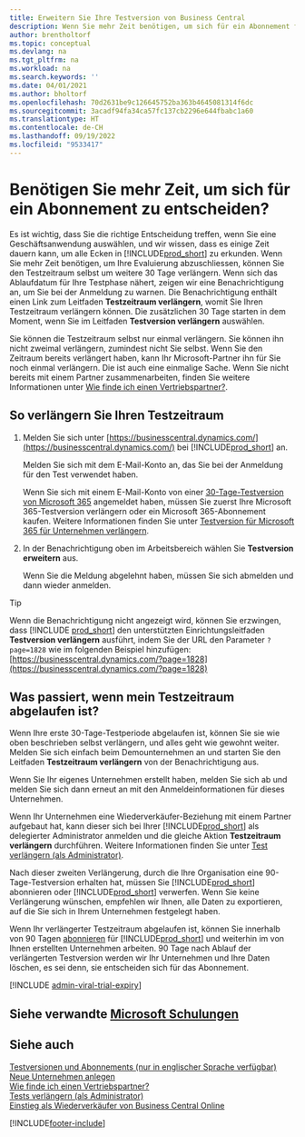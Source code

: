 ```yaml
---
title: Erweitern Sie Ihre Testversion von Business Central
description: Wenn Sie mehr Zeit benötigen, um sich für ein Abonnement für Dynamics 365 Business Central zu entscheiden, können Sie Ihre Testversion einmal verlängern. Erfahren Sie mehr über Ihre Möglichkeiten.
author: brentholtorf
ms.topic: conceptual
ms.devlang: na
ms.tgt_pltfrm: na
ms.workload: na
ms.search.keywords: ''
ms.date: 04/01/2021
ms.author: bholtorf
ms.openlocfilehash: 70d2631be9c126645752ba363b4645081314f6dc
ms.sourcegitcommit: 3acadf94fa34ca57fc137cb2296e644fbabc1a60
ms.translationtype: HT
ms.contentlocale: de-CH
ms.lasthandoff: 09/19/2022
ms.locfileid: "9533417"
---
```

# <a name="need-more-time-to-decide-whether-to-subscribe"></a>Benötigen Sie mehr Zeit, um sich für ein Abonnement zu entscheiden?

Es ist wichtig, dass Sie die richtige Entscheidung treffen, wenn Sie eine Geschäftsanwendung auswählen, und wir wissen, dass es einige Zeit dauern kann, um alle Ecken in [!INCLUDE[prod_short](includes/prod_short.md)] zu erkunden. Wenn Sie mehr Zeit benötigen, um Ihre Evaluierung abzuschliessen, können Sie den Testzeitraum selbst um weitere 30 Tage verlängern. Wenn sich das Ablaufdatum für Ihre Testphase nähert, zeigen wir eine Benachrichtigung an, um Sie bei der Anmeldung zu warnen. Die Benachrichtigung enthält einen Link zum Leitfaden **Testzeitraum verlängern**, womit Sie Ihren Testzeitraum verlängern können. Die zusätzlichen 30 Tage starten in dem Moment, wenn Sie im Leitfaden **Testversion verlängern** auswählen.

Sie können die Testzeitraum selbst nur einmal verlängern. Sie können ihn nicht zweimal verlängern, zumindest nicht Sie selbst. Wenn Sie den Zeitraum bereits verlängert haben, kann Ihr Microsoft-Partner ihn für Sie noch einmal verlängern. Die ist auch eine einmalige Sache. Wenn Sie nicht bereits mit einem Partner zusammenarbeiten, finden Sie weitere Informationen unter [Wie finde ich einen Vertriebspartner?](/dynamics365/business-central/across-faq#how-do-i-find-a-reselling-partner).  

## <a name="to-extend-your-trial-period"></a>So verlängern Sie Ihren Testzeitraum

1. Melden Sie sich unter [https://businesscentral.dynamics.com/](https://businesscentral.dynamics.com/) bei [!INCLUDE[prod_short](includes/prod_short.md)] an.

    Melden Sie sich mit dem E-Mail-Konto an, das Sie bei der Anmeldung für den Test verwendet haben.  

    Wenn Sie sich mit einem E-Mail-Konto von einer [30-Tage-Testversion von Microsoft 365](/microsoft-365/commerce/sign-up-for-office-365-trial) angemeldet haben, müssen Sie zuerst Ihre Microsoft 365-Testversion verlängern oder ein Microsoft 365-Abonnement kaufen. Weitere Informationen finden Sie unter [Testversion für Microsoft 365 für Unternehmen verlängern](/microsoft-365/commerce/extend-your-trial).
2. In der Benachrichtigung oben im Arbeitsbereich wählen Sie **Testversion erweitern** aus.

    Wenn Sie die Meldung abgelehnt haben, müssen Sie sich abmelden und dann wieder anmelden.

> [!TIP]
> Wenn die Benachrichtigung nicht angezeigt wird, können Sie erzwingen, dass [!INCLUDE [prod_short](includes/prod_short.md)] den unterstützten Einrichtungsleitfaden **Testversion verlängern** ausführt, indem Sie der URL den Parameter ```?page=1828``` wie im folgenden Beispiel hinzufügen: [https://businesscentral.dynamics.com/?page=1828](https://businesscentral.dynamics.com/?page=1828)

## <a name="what-happens-if-my-trial-period-is-expired"></a>Was passiert, wenn mein Testzeitraum abgelaufen ist?

Wenn Ihre erste 30-Tage-Testperiode abgelaufen ist, können Sie sie wie oben beschrieben selbst verlängern, und alles geht wie gewohnt weiter. Melden Sie sich einfach beim Demounternehmen an und starten Sie den Leitfaden **Testzeitraum verlängern** von der Benachrichtigung aus.  

Wenn Sie Ihr eigenes Unternehmen erstellt haben, melden Sie sich ab und melden Sie sich dann erneut an mit den Anmeldeinformationen für dieses Unternehmen.  

Wenn Ihr Unternehmen eine Wiederverkäufer-Beziehung mit einem Partner aufgebaut hat, kann dieser sich bei Ihrer [!INCLUDE[prod_short](includes/prod_short.md)] als delegierter Administrator anmelden und die gleiche Aktion **Testzeitraum verlängern** durchführen. Weitere Informationen finden Sie unter [Test verlängern (als Administrator)](/dynamics365/business-central/dev-itpro/administration/tenant-administration#extending-trials).  

Nach dieser zweiten Verlängerung, durch die Ihre Organisation eine 90-Tage-Testversion erhalten hat, müssen Sie [!INCLUDE[prod_short](includes/prod_short.md)] abonnieren oder [!INCLUDE[prod_short](includes/prod_short.md)] verwerfen. Wenn Sie keine Verlängerung wünschen, empfehlen wir Ihnen, alle Daten zu exportieren, auf die Sie sich in Ihrem Unternehmen festgelegt haben.

Wenn Ihr verlängerter Testzeitraum abgelaufen ist, können Sie innerhalb von 90 Tagen [abonnieren](https://go.microsoft.com/fwlink/?linkid=828659) für [!INCLUDE[prod_short](includes/prod_short.md)] und weiterhin im von Ihnen erstellten Unternehmen arbeiten. 90 Tage nach Ablauf der verlängerten Testversion werden wir Ihr Unternehmen und Ihre Daten löschen, es sei denn, sie entscheiden sich für das Abonnement.  

[!INCLUDE [admin-viral-trial-expiry](includes/admin-viral-trial-expiry.md)]

## <a name="see-related-microsoft-training"></a>Siehe verwandte [Microsoft Schulungen](/training/modules/trial-dynamics-365-business-central/)

## <a name="see-also"></a>Siehe auch 

[Testversionen und Abonnements (nur in englischer Sprache verfügbar)](/dynamics365/business-central/dev-itpro/administration/trials-subscriptions?toc=/dynamics365/business-central/toc.json)  
[Neue Unternehmen anlegen](about-new-company.md)  
[Wie finde ich einen Vertriebspartner?](/dynamics365/business-central/across-faq#how-do-i-find-a-reselling-partner)  
[Tests verlängern (als Administrator)](/dynamics365/business-central/dev-itpro/administration/tenant-administration#extending-trials)  
[Einstieg als Wiederverkäufer von Business Central Online](/dynamics365/business-central/dev-itpro/administration/get-started-online)  


[!INCLUDE[footer-include](includes/footer-banner.md)]
